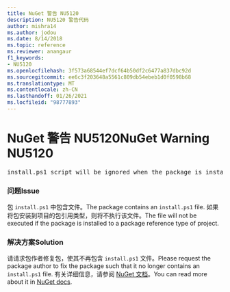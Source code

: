 ```yaml
---
title: NuGet 警告 NU5120
description: NU5120 警告代码
author: mishra14
ms.author: jodou
ms.date: 8/14/2018
ms.topic: reference
ms.reviewer: anangaur
f1_keywords:
- NU5120
ms.openlocfilehash: 3f573a68544ef7dcf64b50df2c6477a837dbc92d
ms.sourcegitcommit: ee6c3f203648a5561c809db54ebeb1d0f0598b68
ms.translationtype: MT
ms.contentlocale: zh-CN
ms.lasthandoff: 01/26/2021
ms.locfileid: "98777893"
---
```

# <a name="nuget-warning-nu5120"></a><span data-ttu-id="41b3f-103">NuGet 警告 NU5120</span><span class="sxs-lookup"><span data-stu-id="41b3f-103">NuGet Warning NU5120</span></span>
<pre>install.ps1 script will be ignored when the package is installed after the migration.</pre>

### <a name="issue"></a><span data-ttu-id="41b3f-104">问题</span><span class="sxs-lookup"><span data-stu-id="41b3f-104">Issue</span></span>

<span data-ttu-id="41b3f-105">包 `install.ps1` 中包含文件。</span><span class="sxs-lookup"><span data-stu-id="41b3f-105">The package contains an `install.ps1` file.</span></span> <span data-ttu-id="41b3f-106">如果将包安装到项目的包引用类型，则将不执行该文件。</span><span class="sxs-lookup"><span data-stu-id="41b3f-106">The file will not be executed if the package is installed to a package reference type of project.</span></span>


### <a name="solution"></a><span data-ttu-id="41b3f-107">解决方案</span><span class="sxs-lookup"><span data-stu-id="41b3f-107">Solution</span></span>

<span data-ttu-id="41b3f-108">请请求包作者修复包，使其不再包含 `install.ps1` 文件。</span><span class="sxs-lookup"><span data-stu-id="41b3f-108">Please request the package author to fix the package such that it no longer contains an `install.ps1` file.</span></span> <span data-ttu-id="41b3f-109">有关详细信息，请参阅 [NuGet 文档](../../consume-packages/migrate-packages-config-to-package-reference.md)。</span><span class="sxs-lookup"><span data-stu-id="41b3f-109">You can read more about it in [NuGet docs](../../consume-packages/migrate-packages-config-to-package-reference.md).</span></span>
